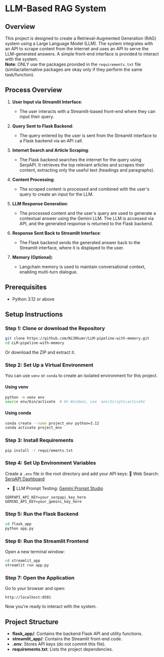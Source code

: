 # LLM-Based RAG System

## Overview

This project is designed to create a Retrieval-Augmented Generation (RAG) system using a Large Language Model (LLM). The system integrates with an API to scrape content from the internet and uses an API to serve the LLM-generated answers. A simple front-end interface is provided to interact with the system.  
**Note**: ONLY use the packages provided in the `requirements.txt` file (similar/alternative packages are okay only if they perform the same task/function).



## Process Overview

1. **User Input via Streamlit Interface**:  
   - The user interacts with a Streamlit-based front-end where they can input their query.

2. **Query Sent to Flask Backend**:  
   - The query entered by the user is sent from the Streamlit interface to a Flask backend via an API call.

3. **Internet Search and Article Scraping**:  
   - The Flask backend searches the internet for the query using SerpAPI. It retrieves the top relevant articles and scrapes their content, extracting only the useful text (headings and paragraphs).

4. **Content Processing**:  
   - The scraped content is processed and combined with the user's query to create an input for the LLM.

5. **LLM Response Generation**:  
   - The processed content and the user's query are used to generate a contextual answer using the Gemini LLM. The LLM is accessed via API, and the generated response is returned to the Flask backend.

6. **Response Sent Back to Streamlit Interface**:  
   - The Flask backend sends the generated answer back to the Streamlit interface, where it is displayed to the user.

7. **Memory (Optional)**:  
   - Langchain memory is used to maintain conversational context, enabling multi-turn dialogue.


## Prerequisites

- Python 3.12 or above

## Setup Instructions

### Step 1: Clone or download the Repository

```bash
git clone https://github.com/Ni30kumr/LLM-pipeline-with-memory.git
cd LLM-pipeline-with-memory
```

Or download the ZIP and extract it.

### Step 2: Set Up a Virtual Environment

You can use `venv` or `conda` to create an isolated environment for this project.

#### Using venv

```bash
python -m venv env
source env/bin/activate  # On Windows, use `env\Scripts\activate`
```

#### Using conda

```bash
conda create --name project_env python=3.12
conda activate project_env
```

### Step 3: Install Requirements

```bash
pip install -r requirements.txt
```

### Step 4: Set Up Environment Variables

Create a `.env` file in the root directory and add your API keys:
 🔎 Web Search: [SerpAPI Dashboard](https://serpapi.com/dashboard)  
- 🧠 LLM Prompt Testing: [Gemini Prompt Studio](https://aistudio.google.com/app/prompts/new_chat)

```env
SERPAPI_API_KEY=your_serpapi_key_here
GEMINI_API_KEY=your_gemini_key_here
```


### Step 5: Run the Flask Backend

```bash
cd flask_app
python app.py
```

### Step 6: Run the Streamlit Frontend

Open a new terminal window:

```bash
cd streamlit_app
streamlit run app.py
```

### Step 7: Open the Application

Go to your browser and open:

```
http://localhost:8501
```

Now you're ready to interact with the system.

## Project Structure

- **flask_app/**: Contains the backend Flask API and utility functions.
- **streamlit_app/**: Contains the Streamlit front-end code.
- **.env**: Stores API keys (do not commit this file).
- **requirements.txt**: Lists the project dependencies.






